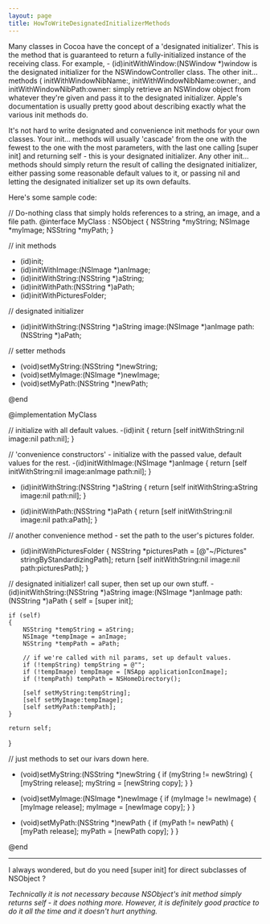 ```yaml
---
layout: page
title: HowToWriteDesignatedInitializerMethods
---
```


Many classes in Cocoa have the concept of a 'designated initializer'. This is the method that is guaranteed to return a fully-initialized instance of the receiving class. For example,     - (id)initWithWindow:(NSWindow *)window is the designated initializer for the NSWindowController class. The other init... methods (    initWithWindowNibName:,     initWithWindowNibName:owner:, and     initWithWindowNibPath:owner: simply retrieve an NSWindow object from whatever they're given and pass it to the designated initializer. Apple's documentation is usually pretty good about describing exactly what the various init methods do.

It's not hard to write designated and convenience init methods for your own classes. Your     init... methods will usually 'cascade' from the one with the fewest to the one with the most parameters, with the last one calling     [super init] and returning self - this is your designated initializer. Any other     init... methods should simply return the result of calling the designated initializer, either passing some reasonable default values to it, or passing nil and letting the designated initializer set up its own defaults.

Here's some sample code:

    

// Do-nothing class that simply holds references to a string, an image, and a file path.
@interface MyClass : NSObject
{
	NSString 	*myString;
	NSImage 	*myImage;
	NSString 	*myPath;
}

// init methods
- (id)init;
- (id)initWithImage:(NSImage *)anImage;
- (id)initWithString:(NSString *)aString;
- (id)initWithPath:(NSString *)aPath;
- (id)initWithPicturesFolder;

// designated initializer
- (id)initWithString:(NSString *)aString image:(NSImage *)anImage path:(NSString *)aPath;

// setter methods
- (void)setMyString:(NSString *)newString;
- (void)setMyImage:(NSImage *)newImage;
- (void)setMyPath:(NSString *)newPath;

@end


@implementation MyClass

// initialize with all default values.
-(id)init
{
	return [self initWithString:nil image:nil path:nil];
}

// 'convenience constructors' - initialize with the passed value, default values for the rest.
-(id)initWithImage:(NSImage *)anImage
{
	return [self initWithString:nil image:anImage path:nil];
}

- (id)initWithString:(NSString *)aString
{
	return [self initWithString:aString image:nil path:nil];
}

- (id)initWithPath:(NSString *)aPath
{
	return [self initWithString:nil image:nil path:aPath];
}

// another convenience method - set the path to the user's pictures folder.
- (id)initWithPicturesFolder
{
	NSString *picturesPath = [@"~/Pictures" stringByStandardizingPath];
	return [self initWithString:nil image:nil path:picturesPath];
}

// designated initializer! call super, then set up our own stuff.
-(id)initWithString:(NSString *)aString image:(NSImage *)anImage path:(NSString *)aPath
{
	self = [super init];
	
	if (self)
	{
		NSString *tempString = aString;
		NSImage *tempImage = anImage;
		NSString *tempPath = aPath;
		
		// if we're called with nil params, set up default values. 
		if (!tempString) tempString = @"";
		if (!tempImage) tempImage = [NSApp applicationIconImage];
		if (!tempPath) tempPath = NSHomeDirectory();
		
		[self setMyString:tempString];
		[self setMyImage:tempImage];
		[self setMyPath:tempPath];
	}
	
	return self;
}

// just methods to set our ivars down here.
- (void)setMyString:(NSString *)newString
{
    if (myString != newString) 
    {
        [myString release];
        myString = [newString copy];
    }
}

- (void)setMyImage:(NSImage *)newImage
{
    if (myImage != newImage) 
    {
        [myImage release];
        myImage = [newImage copy];
    }
}

- (void)setMyPath:(NSString *)newPath
{
    if (myPath != newPath) 
    {
        [myPath release];
        myPath = [newPath copy];
    }
}

@end



----

I always wondered, but do you need     [super init] for direct subclasses of NSObject ?

*Technically it is not necessary because NSObject's     init method simply returns     self - it does nothing more. However, it is definitely good practice to do it all the time and it doesn't hurt anything.*

